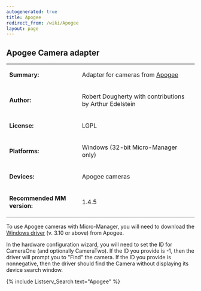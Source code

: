```yaml
---
autogenerated: true
title: Apogee
redirect_from: /wiki/Apogee
layout: page
---
```


## Apogee Camera adapter

<table>
<tr>
<td markdown="1">

**Summary:**

</td>
<td markdown="1">

Adapter for cameras from [Apogee](http://www.ccd.com)

</td>
</tr>
<tr>
<td markdown="1">

**Author:**

</td>
<td markdown="1">

Robert Dougherty with contributions by Arthur Edelstein

</td>
</tr>
<tr>
<td markdown="1">

**License:**

</td>
<td markdown="1">

LGPL

</td>
</tr>
<tr>
<td markdown="1">

**Platforms:**

</td>
<td markdown="1">

Windows (32-bit Micro-Manager only)

</td>
</tr>
<tr>
<td markdown="1">

**Devices:**

</td>
<td markdown="1">

Apogee cameras

</td>
</tr>
<tr>
<td markdown="1">

**Recommended MM version:**

</td>
<td markdown="1">

1.4.5

</td>
</table>

To use Apogee cameras with Micro-Manager, you will need to download the
[Windows driver](http://www.ccd.com/downloads.html) (v. 3.10 or above)
from Apogee.

In the hardware configuration wizard, you will need to set the ID for
CameraOne (and optionally CameraTwo). If the ID you provide is -1, then
the driver will prompt you to "Find" the camera. If the ID you provide
is nonnegative, then the driver should find the Camera without
displaying its device search window.

{% include Listserv_Search text="Apogee" %}

